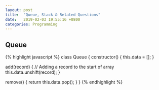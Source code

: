 ```yaml
---
layout: post
title:  "Queue, Stack & Related Questions"
date:   2019-02-03 19:55:16 +0800
categories: Programming
---
```


## Queue
{% highlight javascript %}
class Queue {
  constructor() {
    this.data = [];
  }

  add(record) {
    // Adding a record to the start of array
    this.data.unshift(record);
  }

  remove() {
    return this.data.pop();
  }
}
{% endhighlight %}




